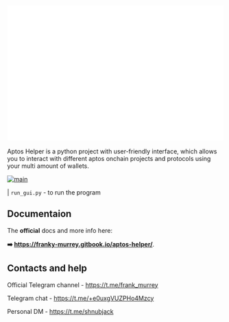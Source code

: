 <p align="left">
  <picture>
    <img src="./gui/images/dark_mode_logo.png">
  </picture>
</p>

Aptos Helper is a python project with user-friendly interface, which allows you to interact with different aptos onchain projects and protocols using your multi amount of wallets.

<a href="https://ibb.co/RbGVYNM"><img src="https://i.ibb.co/MSy3Zfj/main.png" alt="main" border="0"></a>

| `run_gui.py` - to run the program



## Documentaion

The **official** docs and more info here:

**➡️ https://franky-murrey.gitbook.io/aptos-helper/**.

## Contacts and help

Official Telegram channel - https://t.me/frank_murrey

Telegram chat - https://t.me/+e0uxgVUZPHo4Mzcy

Personal DM - https://t.me/shnubjack
